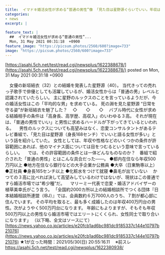 ```yaml
---
title:  イマドキ婚活女性が求める“普通の男性”像 「見た目は星野源ぐらいでいい。年収は都内なら500万円以上」 ★3  
categories:
- news
excerpt: |
  
feature_text: |
  ##  イマドキ婚活女性が求める“普通の男性”...
  Mon, 31 May 2021 00:31:18  +0900
feature_image: "https://picsum.photos/2560/600?image=733"
image: "https://picsum.photos/2560/600?image=733"
---
```


[https://asahi.5ch.net/test/read.cgi/newsplus/1622388678/](https://asahi.5ch.net/test/read.cgi/newsplus/1622388678/)
posted on Mon, 31 May 2021 00:31:18  +0900

<!--more-->

　女優の新垣結衣（32）との結婚を発表した星野源（40）。 当代きっての売れっ子歌手で俳優としても活躍しているが、婚活女性からは「普通の男」レベルと認識されていたらしい。 主に星野のルックスのことを言っているようだが、今の婚活女性はこの「平均的な男」を求めている。 死の淵を見た星野源 “日常を守る姿”が新垣結衣を魅了した？ 　◇　　◇　　◇ 　バブル時代に女性が求める結婚相手の条件は「高身長、高学歴、高収入」のいわゆる３高。 それが現在は、「普通の男性でいい」と男性に求めるハードルが下がってきているといわれる。 　男性のルックスについても高望みはなく、恋愛コンサルタントがあるテレビ番組で、「見た目は星野源（身長168センチ）でいいと語る女性が多い」という話を紹介していた。 女性としては、年収や性格などのいくつかの条件が許容範囲にあれば、他のマイナス面については目をつむるという意味で言っているらしい。 　では、その許容範囲の条件とは一体どんなものなのか？　番組で紹介された「普通の男性」とはこんな具合だった——。 ●都内在住なら年収500万円以上 ●地方在住なら銀行などの大手企業か公務員 ●大卒（日東駒専以上） ●正社員 ●身長165センチ以上 ●化粧水をつけて就寝 ●鼻毛が出ていない 　かつての３高に比べれば決して高望みしているわけではないが、現状はこの普通ですら婚活市場では“希少種”だ。 　マリーミー代表で恋愛・婚活アドバイザーの植草美幸氏がこう言う。 「全国約2000カ所以上の結婚相談所でつくる団体『日本結婚相談所連盟（IBJ）』では、会員数約６万7000人のうち、７割が都心部に住んでいます。 その平均を取ると、最も多く成婚したのは年収400万円台の男性。次がようやく500万円台になります。 年齢にもよりますが、そもそも年収500万円以上の男性なら婚活市場ではエリートにくくられ、女性同士で取り合いになります」 （以下略、全文はソースにて） [https://news.yahoo.co.jp/articles/e20fcb1ad6bc981dc9185337c144e10797b21076](https://news.yahoo.co.jp/articles/e20fcb1ad6bc981dc9185337c144e10797b21076) ★1が立った時間：2021/05/30(日) 20:55:16.11　 ※前スレ https://asahi.5ch.net/test/read.cgi/newsplus/1622380938/

